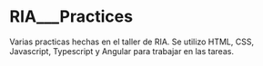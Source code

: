 # RIA___Practices
Varias practicas hechas en el taller de RIA. Se utilizo HTML, CSS, Javascript, Typescript y Angular para trabajar en las tareas.
